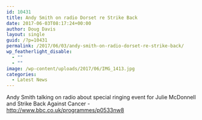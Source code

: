 ```yaml
---
id: 10431
title: Andy Smith on radio Dorset re Strike Back
date: 2017-06-03T08:17:24+00:00
author: Doug Davis
layout: single
guid: /?p=10431
permalink: /2017/06/03/andy-smith-on-radio-dorset-re-strike-back/
wp_featherlight_disable:
  - ""
  - ""
image: /wp-content/uploads/2017/06/IMG_1413.jpg
categories:
  - Latest News
---
```

<p style="text-align: left;">
  Andy Smith talking on radio about special ringing event for Julie McDonnell and Strike Back Against Cancer - <a href="http://www.bbc.co.uk/programmes/p0533nw8" target="_blank" rel="noopener noreferrer">http://www.bbc.co.uk/programmes/p0533nw8</a>
</p>
